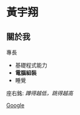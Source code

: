 # 黃宇翔

## 關於我

專長
* 基礎程式能力
* **電腦組裝**
* 睡覺

座右銘: *蹲得越低，跳得越高*

[Google](https://www.google.com/?hl=zh_TW)

